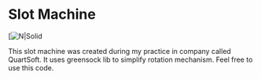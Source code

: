 # Slot Machine

[![N|Solid](http://i.imgur.com/OqWgIH2.png)

This slot machine was created during my practice in company called QuartSoft.
It uses greensock lib to simplify rotation mechanism.
Feel free to use this code.
